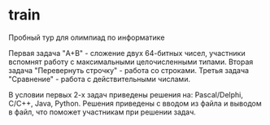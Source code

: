 train
=====

Пробный тур для олимпиад по информатике

Первая задача "A+B" - сложение двух 64-битных чисел, участники вспомнят работу с максимальными целочисленными типами.
Вторая задача "Перевернуть строчку" - работа со строками.
Третья задача "Сравнение" - работа с действительными числами.

В условии первых 2-х задач приведены решения на: Pascal/Delphi, C/C++, Java, Python.
Решения приведены с вводом из файла и выводом в файл, что поможет участникам при решении задач.
